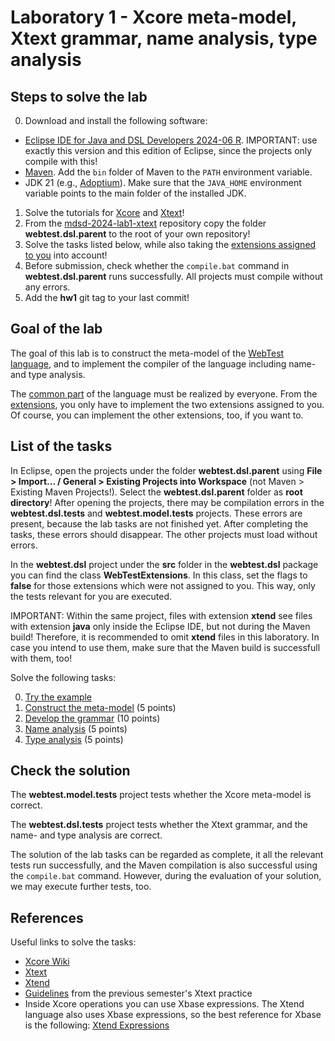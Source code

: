 # Laboratory 1 - Xcore meta-model, Xtext grammar, name analysis, type analysis

## Steps to solve the lab

0. Download and install the following software:

  * [Eclipse IDE for Java and DSL Developers 2024-06 R](https://www.eclipse.org/downloads/packages/release/2024-06/r/eclipse-ide-java-and-dsl-developers). IMPORTANT: use exactly this version and this edition of Eclipse, since the projects only compile with this!
  * [Maven](https://maven.apache.org/download.cgi). Add the `bin` folder of Maven to the `PATH` environment variable.
  * JDK 21 (e.g., [Adoptium](https://adoptium.net/)). Make sure that the `JAVA_HOME` environment variable points to the main folder of the installed JDK.

1. Solve the tutorials for [Xcore](https://wiki.eclipse.org/Xcore) and [Xtext](https://eclipse.dev/Xtext/documentation/102_domainmodelwalkthrough.html)!
2. From the [mdsd-2024-lab1-xtext](https://github.com/MDSDLab/mdsd-2024-lab1-xtext) repository copy the folder **webtest.dsl.parent** to the root of your own repository!
3. Solve the tasks listed below, while also taking the [extensions assigned to you](ExtrasTable2024.md) into account!
4. Before submission, check whether the `compile.bat` command in **webtest.dsl.parent** runs successfully. All projects must compile without any errors.
5. Add the **hw1** git tag to your last commit!

## Goal of the lab

The goal of this lab is to construct the meta-model of the [WebTest language](WebTestLanguageSpecification.md), and to implement the compiler of the language including name- and type analysis.

The [common part](WebTestReference.md) of the language must be realized by everyone. From the [extensions](WebTestReferenceExtra.md), you only have to implement the two extensions assigned to you. Of course, you can implement the other extensions, too, if you want to.

## List of the tasks

In Eclipse, open the projects under the folder **webtest.dsl.parent** using **File > Import... / General > Existing Projects into Workspace** (not Maven > Existing Maven Projects!). Select the **webtest.dsl.parent** folder as **root directory**! After opening the projects, there may be compilation errors in the **webtest.dsl.tests** and **webtest.model.tests** projects. These errors are present, because the lab tasks are not finished yet. After completing the tasks, these errors should disappear. The other projects must load without errors.

In the **webtest.dsl** project under the **src** folder in the **webtest.dsl** package you can find the class **WebTestExtensions**. In this class, set the flags to **false** for those extensions which were not assigned to you. This way, only the tests relevant for you are executed.

IMPORTANT: Within the same project, files with extension **xtend** see files with extension **java** only inside the Eclipse IDE, but not during the Maven build! Therefore, it is recommended to omit **xtend** files in this laboratory. In case you intend to use them, make sure that the Maven build is successfull with them, too!

Solve the following tasks:

0. [Try the example](TaskExample.md)
1. [Construct the meta-model](TaskMetaModel.md) (5 points)
2. [Develop the grammar](TaskGrammar.md) (10 points)
3. [Name analysis](TaskNameAnalysis.md) (5 points)
4. [Type analysis](TaskTypeAnalysis.md) (5 points)

## Check the solution

The **webtest.model.tests** project tests whether the Xcore meta-model is correct.

The **webtest.dsl.tests** project tests whether the Xtext grammar, and the name- and type analysis are correct.

The solution of the lab tasks can be regarded as complete, it all the relevant tests run successfully, and the Maven compilation is also successful using the `compile.bat` command. However, during the evaluation of your solution, we may execute further tests, too.

## References

Useful links to solve the tasks:

* [Xcore Wiki](https://wiki.eclipse.org/Xcore)
* [Xtext](https://eclipse.dev/Xtext/documentation/index.html)
* [Xtend](https://eclipse.dev/Xtext/xtend/documentation/index.html)
* [Guidelines](../lab1-xtext/images/PR3-Xtext-Guideline.pdf) from the previous semester's Xtext practice
* Inside Xcore operations you can use Xbase expressions. The Xtend language also uses Xbase expressions, so the best reference for Xbase is the following: [Xtend Expressions](https://eclipse.dev/Xtext/xtend/documentation/203_xtend_expressions.html)

